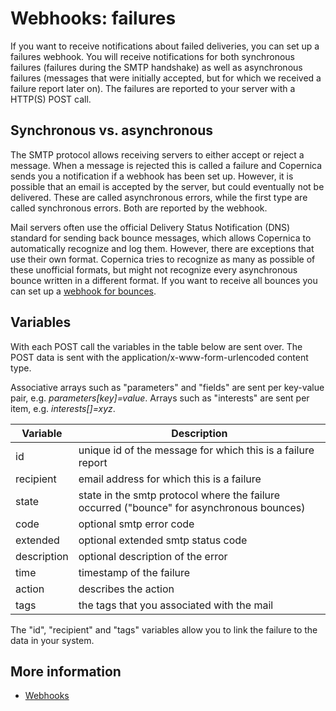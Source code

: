 # Webhooks: failures

If you want to receive notifications about failed deliveries,
you can set up a failures webhook. You will receive notifications
for both synchronous failures (failures during the SMTP handshake)
as well as asynchronous failures (messages that were initially accepted,
but for which we received a failure report later on). The failures are 
reported to your server with a HTTP(S) POST call. 

## Synchronous vs. asynchronous

The SMTP protocol allows receiving servers to either accept or reject a 
message. When a message is rejected this is called a failure and Copernica 
sends you a notification if a webhook has been set up. However, it 
is possible that an email is accepted by the server, but could eventually 
not be delivered. These are called asynchronous errors, while the first 
type are called synchronous errors. Both are reported by the webhook.

Mail servers often use the official Delivery Status Notification (DNS) 
standard for sending back bounce messages, which allows Copernica to 
automatically recognize and log them. However, there are exceptions 
that use their own format. Copernica tries to recognize as many as possible 
of these unofficial formats, but might not recognize every asynchronous 
bounce written in a different format. If you want to receive all bounces 
you can set up a [webhook for bounces](webhook-bounces).

## Variables

With each POST call the variables in the table below are sent over. The 
POST data is sent with the application/x-www-form-urlencoded content type.

Associative arrays such as "parameters" and "fields" are sent per key-value pair,
e.g. *parameters[key]=value*.
Arrays such as "interests" are sent per item, e.g. *interests[]=xyz*.

| Variable     | Description                                                                               |
|--------------|-------------------------------------------------------------------------------------------|
| id           | unique id of the message for which this is a failure report                               |
| recipient    | email address for which this is a failure                                                 |
| state        | state in the smtp protocol where the failure occurred ("bounce" for asynchronous bounces) |
| code         | optional smtp error code                                                                  |
| extended     | optional extended smtp status code                                                        |
| description  | optional description of the error                                                         |
| time         | timestamp of the failure                                                                  |
| action       | describes the action                                                                      |
| tags         | the tags that you associated with the mail                                                |

The "id", "recipient" and "tags" variables allow you to link the failure to
the data in your system.

## More information

* [Webhooks](./webhooks)
